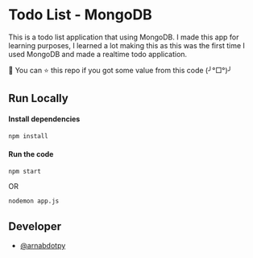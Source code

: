 
# Todo List - MongoDB
This is a todo list application that using MongoDB. I made this app for learning purposes, I learned a lot making this as this was the first time I used MongoDB and made a realtime todo application.

 🚀 You can ⭐ this repo if you got some value from this code (╯°□°)╯

## Run Locally


#### Install dependencies

```bash
npm install
```

#### Run the code
```bash
npm start
```
OR
```bash
nodemon app.js
```
## Developer

- [@arnabdotpy](https://www.github.com/arnabdotpy)

